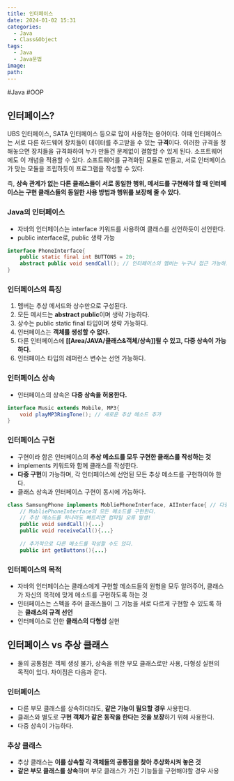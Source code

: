 ```yaml
---
title: 인터페이스
date: 2024-01-02 15:31
categories:
  - Java
  - Class&Object
tags:
  - Java
  - Java문법
image: 
path:
---
```

#Java #OOP 

## 인터페이스?
UBS 인터페이스, SATA 인터페이스 등으로 많이 사용하는 용어이다. 이때 인터페이스는 서로 다른 하드웨어 장치들이 데이터를 주고받을 수 있는 **규격**이다. 이러한 규격을 정해놓으면 장치들을 규격화하여 누가 만들건 문제없이 결합할 수 있게 된다. 소프트웨어에도 이 개념을 적용할 수 있다. 소프트웨어를 규격화된 모듈로 만들고, 서로 인터페이스가 맞는 모듈을 조립하듯이 프로그램을 작성할 수 있다. 

즉, **상속 관계가 없는 다른 클래스들이 서로 동일한 행위, 메서드를 구현해야 할 때 인터페이스는 구현 클래스들의 동일한 사용 방법과 행위를 보장해 줄 수 있다.**

### Java의 인터페이스
+ 자바의 인터페이스는 interface 키워드를 사용하여 클래스를 선언하듯이 선언한다.
+ public interface로, public 생략 가능
```java
interface PhoneInterface{
	public static final int BUTTONS = 20;
    abstract public void sendCall(); // 인터페이스의 멤버는 누구나 접근 가능하도록 모두 public이다.
}
```

### 인터페이스의 특징
1. 멤버는 추상 메서드와 상수만으로 구성된다.
2. 모든 메서드는 **abstract public**이며 생략 가능하다.
3. 상수는 public static final 타입이며 생략 가능하다.
4. 인터페이스는 **객체를 생성할 수 없다.**
5. 다른 인터페이스에 **[[Area/JAVA/클래스&객체/상속]]될 수 있고, 다중 상속이 가능하다.**
6. 인터페이스 타입의 레퍼런스 변수는 선언 가능하다.

### 인터페이스 상속
+ 인터페이스의 상속은 **다중 상속을 허용한다.**
```java
interface Music extends Mobile, MP3{
	void playMP3RingTone(); // 새로운 추상 메소드 추가
}
```

### 인터페이스 구현
+ 구현이라 함은 인터페이스의 **추상 메소드를 모두 구현한 클래스를 작성하는 것**
+ implements 키워드와 함께 클래스를 작성한다.
+ **다중 구현**이 가능하며, 각 인터페이스에 선언된 모든 추상 메소드를 구현하여야 한다.
+ 클래스 상속과 인터페이스 구현이 동시에 가능하다.

```java
class SamsungPhone implements MobliePhoneInterface, AIInterface{ // 다중 인터페이스 구현
	// MobliePhoneInterface의 모든 메소드를 구현한다.
    // 추상 메소드를 하나라도 빠트리면 컴파일 오류 발생!
    public void sendCall(){...}
    public void receiveCall(){...}
    
    // 추가적으로 다른 메소드를 작성할 수도 있다.
    public int getButtons(){...}
```

### 인터페이스의 목적
+ 자바의 인터페이스는 클래스에게 구현할 메소드들의 원형을 모두 알려주어, 클래스가 자신의 목적에 맞게 메소드를 구현하도록 하는 것
+ 인터페이스는 스펙을 주어 클래스들이 그 기능을 서로 다르게 구현할 수 있도록 하는 **클래스의 규격 선언**
+ 인터페이스로 인한 **클래스의 다형성** 실현


## 인터페이스 vs 추상 클래스
+ 둘의 공통점은 객체 생성 불가, 상속을 위한 부모 클래스로만 사용, 다형성 실현의 목적이 있다. 차이점은 다음과 같다.

### 인터페이스
+ 다른 부모 클래스를 상속하더라도, **같은 기능이 필요할 경우** 사용한다.
+ 클래스와 별도로 **구현 객체가 같은 동작을 한다는 것을 보장**하기 위해 사용한다.
+ 다중 상속이 가능하다.

### 추상 클래스
+ 추상 클래스는 **이를 상속할 각 객체들의 공통점을 찾아 추상화시켜 놓은 것**
+ **같은 부모 클래스를 상속**하며 부모 클래스가 가진 기능들을 구현해야할 경우 사용

